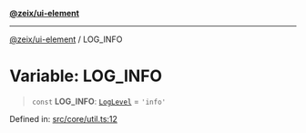 [**@zeix/ui-element**](../README.md)

***

[@zeix/ui-element](../globals.md) / LOG\_INFO

# Variable: LOG\_INFO

> `const` **LOG\_INFO**: [`LogLevel`](../type-aliases/LogLevel.md) = `'info'`

Defined in: [src/core/util.ts:12](https://github.com/zeixcom/ui-element/blob/bee447e049cdd5cefc5eb0bcaa9adbe956d6b5a4/src/core/util.ts#L12)
